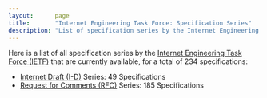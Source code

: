 ```yaml
---
layout:      page
title:       "Internet Engineering Task Force: Specification Series"
description: "List of specification series by the Internet Engineering Task Force (IETF/)"
---
```


Here is a list of all specification series by the [Internet Engineering Task Force (IETF)](http://www.ietf.org/) that are currently available, for a total of 234 specifications:

  * [Internet Draft (I-D)](I-D/) Series: 49 Specifications
  * [Request for Comments (RFC)](RFC/) Series: 185 Specifications
